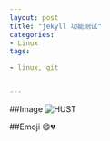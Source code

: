 ```yaml
---
layout: post
title: "jekyll 功能测试"
categories:
- Linux
tags:

- linux, git


---
```



##Image
![HUST](https://pn9suw.dm2301.livefilestore.com/y2p8oy0zOP7KZL23d3JsBZD__iDfrkkipONvTtt6tR58C0HYG4ZfRSkIBkmk5vnHTKX18-3PZOyOkESwHOXy6d5836DCTcwZIj6LONsT21IP6c/hust.jpg?psid=1)

##Emoji
:smile::broken_heart:
